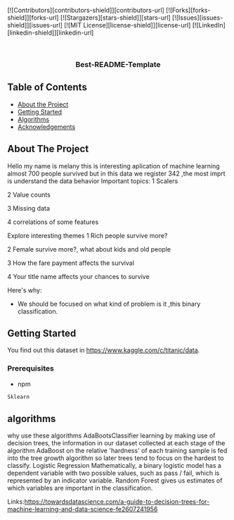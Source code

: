 <!--
*** Thanks for checking out this README Template
-->

<!-- PROJECT SHIELDS -->
<!--
*** I'm using markdown "reference style" links for readability.
*** https://www.markdownguide.org/basic-syntax/#reference-style-links
-->

[![Contributors][contributors-shield]][contributors-url]
[![Forks][forks-shield]][forks-url]
[![Stargazers][stars-shield]][stars-url]
[![Issues][issues-shield]][issues-url]
[![MIT License][license-shield]][license-url]
[![LinkedIn][linkedin-shield]][linkedin-url]

<!-- PROJECT LOGO -->
<br />
<p align="center">
  <h3 align="center">Best-README-Template</h3>
 </p>
</p>

<!-- TABLE OF CONTENTS -->

## Table of Contents

- [About the Project](#about-the-project)
- [Getting Started](#getting-started)
- [Algorithms](#algorithms)
- [Acknowledgements](#acknowledgements)

<!-- ABOUT THE PROJECT -->

## About The Project

Hello my name is melany this is interesting aplication of machine learning almost 700 people survived but in this data we register 342 ,the most imprt is understand the data behavior
Important topics:
1 Scalers

2 Value counts

3 Missing data

4 correlations of some features

Explore interesting themes
1 Rich people survive more?

2 Female survive more?, what about kids and old people

3 How the fare payment affects the survival

4 Your title name affects your chances to survive

Here's why:

- We should be focused on what kind of problem is it ,this binary classification.

<!-- GETTING STARTED -->

## Getting Started

You find out this dataset in https://www.kaggle.com/c/titanic/data.

### Prerequisites

- npm

```sh
Sklearn
```

<!-- USAGE EXAMPLES -->

<!-- ROADMAP -->

<!-- CONTRIBUTING -->

<!-- LICENSE -->

## algorithms

why use these algorithms
AdaBootsClassifier learning by making use of decision trees, the information in our dataset collected at each stage of the algorithm AdaBoost on the relative 'hardness' of each training sample is fed into the tree growth algorithm so later trees tend to focus on the hardest to classify.
Logistic Regression Mathematically, a binary logistic model has a dependent variable with two possible values, such as pass / fail, which is represented by an indicator variable.
Random Forest gives us estimates of which variables are important in the classification.

Links:https://towardsdatascience.com/a-guide-to-decision-trees-for-machine-learning-and-data-science-fe2607241956

<!-- ACKNOWLEDGEMENTS -->
